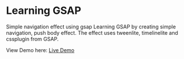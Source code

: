 # Learning GSAP
Simple navigation effect using gsap
Learning GSAP by creating simple navigation, push body effect. The effect uses tweenlite, timelinelite and cssplugin from GSAP.

View Demo here: [Live Demo](https://jdev-learning-gsap.netlify.com/)
